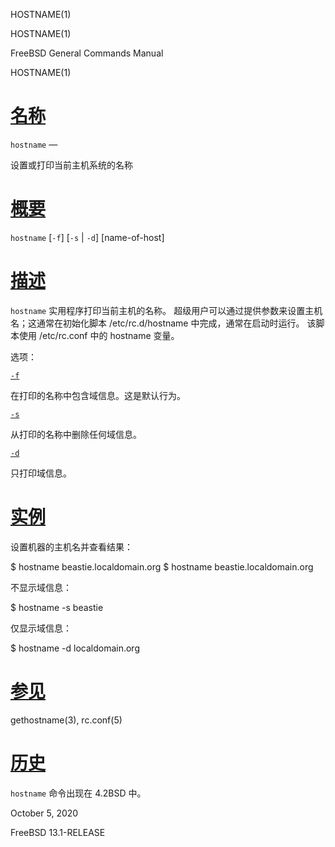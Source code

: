   HOSTNAME(1)  

HOSTNAME(1)

FreeBSD General Commands Manual

HOSTNAME(1)

[名称](#__u540D___u79F0_)
=======================

`hostname` —

设置或打印当前主机系统的名称

[概要](#__u6982___u8981_)
=======================

`hostname` \[`-f`\] \[`-s` | `-d`\] \[name-of-host\]

[描述](#__u63CF___u8FF0_)
=======================

`hostname` 实用程序打印当前主机的名称。 超级用户可以通过提供参数来设置主机名；这通常在初始化脚本 /etc/rc.d/hostname 中完成，通常在启动时运行。 该脚本使用 /etc/rc.conf 中的 hostname 变量。

选项：

[`-f`](#f)

在打印的名称中包含域信息。这是默认行为。

[`-s`](#s)

从打印的名称中删除任何域信息。

[`-d`](#d)

只打印域信息。

[实例](#__u5B9E___u4F8B_)
=======================

设置机器的主机名并查看结果：

$ hostname beastie.localdomain.org $ hostname beastie.localdomain.org 

不显示域信息：

$ hostname -s beastie 

仅显示域信息：

$ hostname -d localdomain.org 

[参见](#__u53C2___u89C1_)
=======================

gethostname(3), rc.conf(5)

[历史](#__u5386___u53F2_)
=======================

`hostname` 命令出现在 4.2BSD 中。

October 5, 2020

FreeBSD 13.1-RELEASE